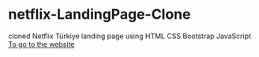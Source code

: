 # netflix-LandingPage-Clone
cloned Netflix Türkiye landing page using HTML CSS Bootstrap JavaScript <br>
<a href="https://ardasalvarlilar.github.io/netflix-LandingPage-Clone/">To go to the website</a>
